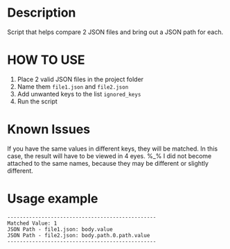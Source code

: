 # Description
Script that helps compare 2 JSON files and bring out a JSON path for each.

# HOW TO USE
1. Place 2 valid JSON files in the project folder
2. Name them `file1.json` and `file2.json`
3. Add unwanted keys to the list `ignored_keys`
4. Run the script

# Known Issues
If you have the same values in different keys, they will be matched. In this case, the result will have to be viewed 
in 4 eyes. %_% I did not become attached to the same names, because they may be different or slightly different. 

# Usage example

```
------------------------------------------------  
Matched Value: 1  
JSON Path - file1.json: body.value  
JSON Path - file2.json: body.path.0.path.value  
------------------------------------------------
```

